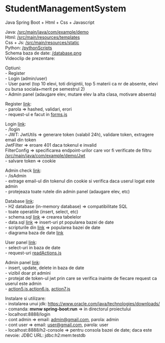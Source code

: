 # StudentManagementSystem

Java Spring Boot + Html + Css + Javascript

Java: [/src/main/java/com/example/demo](https://github.com/Andreii1414/StudentManagementSystem/tree/main/src/main/java/com/example/demo) <br />
Html: [/src/main/resources/templates](https://github.com/Andreii1414/StudentManagementSystem/tree/main/src/main/resources/templates) <br />
Css + Js: [/src/main/resources/static](https://github.com/Andreii1414/StudentManagementSystem/tree/main/src/main/resources/static) <br />
Python: [/pythonScripts](https://github.com/Andreii1414/StudentManagementSystem/tree/main/pythonScripts) <br />
Schema baza de date: [/database.png](https://github.com/Andreii1414/StudentManagementSystem/blob/main/database.png) <br />
Videoclip de prezentare:

Optiuni: <br />
	- Register <br />
	- Login (admin/user) <br />
	- User panel (top 10 elevi, toti dirigintii, top 5 materii ca nr de absente, elevi cu bursa sociala+merit pe semestrul 2) <br />
	- Admin panel (adaugare elev, mutare elev la alta clasa, motivare absenta) 

Register [link](https://github.com/Andreii1414/StudentManagementSystem/blob/main/src/main/java/com/example/demo/Controllers/RegistrationController.java): <br />
	- parola => hashed, validari, erori <br />
	- request-ul e facut in [forms.js](https://github.com/Andreii1414/StudentManagementSystem/blob/main/src/main/resources/static/forms.js) 

Login [link](https://github.com/Andreii1414/StudentManagementSystem/blob/main/src/main/java/com/example/demo/Controllers/LoginController.java): <br />
	- /login <br />
	- JWT: JwtUtils => generare token (valabil 24h), validare token, extragere email din token <br />
	       JwtFilter => eroare 401 daca tokenul e invalid <br />
	       FilterConfig => specificarea endpoint-urilor care vor fi verificate de filtru <br />
         [/src/main/java/com/example/demo/Jwt](https://github.com/Andreii1414/StudentManagementSystem/tree/main/src/main/java/com/example/demo/Jwt) <br />
	- salvare token => cookie 

Admin check [link](https://github.com/Andreii1414/StudentManagementSystem/blob/main/src/main/java/com/example/demo/Controllers/AdminCheckController.java): <br />
	- /isAdmin <br />
	- extrage email-ul din tokenul din cookie si verifica daca userul logat este admin <br />
	- protejeaza toate rutele din admin panel (adaugare elev, etc)

Database [link](https://github.com/Andreii1414/StudentManagementSystem/blob/main/src/main/java/com/example/demo/Database.java): <br />
	- H2 database (in-memory database) => compatibilitate SQL <br />
	- toate operatiile (insert, select, etc) <br />
	- schema.sql [link](https://github.com/Andreii1414/StudentManagementSystem/blob/main/src/main/resources/schema.sql) => crearea tabelelor <br />
	- data.sql [link](https://github.com/Andreii1414/StudentManagementSystem/blob/main/src/main/resources/data.sql) => insert-uri pt popularea bazei de date <br />
	- scripturile din [link](https://github.com/Andreii1414/StudentManagementSystem/tree/main/pythonScripts) => popularea bazei de date <br />
	- diagrama baza de date [link](https://github.com/Andreii1414/StudentManagementSystem/blob/main/database.png) 

User panel [link](https://github.com/Andreii1414/StudentManagementSystem/blob/main/src/main/java/com/example/demo/Controllers/ReadController.java): <br />
	- select-uri in baza de date <br />
	- request-uri [readActions.js](https://github.com/Andreii1414/StudentManagementSystem/blob/main/src/main/resources/static/readActions.js)

Admin panel [link](https://github.com/Andreii1414/StudentManagementSystem/blob/main/src/main/java/com/example/demo/Controllers/UpdateController.java): <br />
	- insert, update, delete in baza de date <br />
	- vizibil doar pt admini <br />
	- protejat de token-ul jwt prin care se verifica inainte de fiecare request ca userul este admin <br />
	- [action5.js](https://github.com/Andreii1414/StudentManagementSystem/blob/main/src/main/resources/static/action5.js),[action6.js](https://github.com/Andreii1414/StudentManagementSystem/blob/main/src/main/resources/static/action6.js), [action7.js](https://github.com/Andreii1414/StudentManagementSystem/blob/main/src/main/resources/static/action5.js)


Instalare si utilizare: <br />
	- instalarea unui jdk: https://www.oracle.com/java/technologies/downloads/ <br />
	- comanda: **mvnw spring-boot:run** => in directorul proiectului <br />
	- localhost:8888/login <br />
	- cont admin => email: admin@gmail.com, parola: admin <br />
	- cont user => email: user@gmail.com, parola: user <br />
	- localhost:8888/h2-console => pentru consola bazei de date; daca este nevoie: JDBC URL: jdbc:h2:mem:testdb



